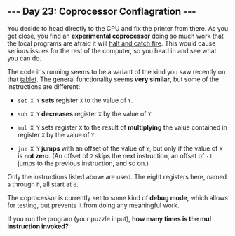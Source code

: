 ## --- Day 23: Coprocessor Conflagration ---
You decide to head directly to the CPU and fix the printer from there. As you get close, you find an **experimental coprocessor** doing so much work that the local programs are afraid it will [halt and catch fire](https://en.wikipedia.org/wiki/Halt_and_Catch_Fire). This would cause serious issues for the rest of the computer, so you head in and see what you can do.
 
The code it's running seems to be a variant of the kind you saw recently on that [tablet](18). The general functionality seems **very similar**, but some of the instructions are different:
 
 
- `set X Y` **sets** register `X` to the value of `Y`.
 
- `sub X Y` **decreases** register `X` by the value of `Y`.
 
- `mul X Y` sets register `X` to the result of **multiplying** the value contained in register `X` by the value of `Y`.
 
- `jnz X Y` **jumps** with an offset of the value of `Y`, but only if the value of `X` is **not zero**. (An offset of `2` skips the next instruction, an offset of `-1` jumps to the previous instruction, and so on.)
 
Only the instructions listed above are used. The eight registers here, named `a` through `h`, all start at `0`.
 
 
The coprocessor is currently set to some kind of **debug mode**, which allows for testing, but prevents it from doing any meaningful work.
 
If you run the program (your puzzle input), **how many times is the mul instruction invoked?**
 